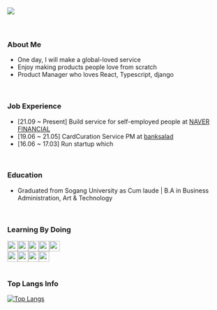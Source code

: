 # <img src="https://user-images.githubusercontent.com/29336686/205491428-dff15bde-6d9b-4b18-ab75-6dbc4d1f4f0b.png" />

<br />

### About Me
- One day, I will make a global-loved service
- Enjoy making products people love from scratch
- Product Manager who loves React, Typescript, django

<br />


### Job Experience
- [21.09 ~ Present] Build service for self-employed people at <a href="https://www.naverfincorp.com/main" target="_blank">NAVER FINANCIAL</a>
- [19.06 ~ 21.05] CardCuration Service PM at <a href="https://www.banksalad.com/" target="_blank">banksalad</a>
- [16.06 ~ 17.03] Run startup which 

<br />

### Education
- Graduated from Sogang University as Cum laude | B.A in Business Administration, Art & Technology

<br />

### Learning By Doing
<div style="display: flex;">
<img src="https://user-images.githubusercontent.com/29336686/205490549-4ab00be0-0f25-421a-acf4-5a3d4f23c705.svg" height="24" />
<img src="https://user-images.githubusercontent.com/29336686/205492615-a97e8d5e-bd3c-4286-a3f4-78bff5b6e74f.svg" height="24" />
<img src="https://user-images.githubusercontent.com/29336686/205490403-efffbfc0-fecb-4094-b111-0356c03faf3f.svg" height="24" />
<img src="https://user-images.githubusercontent.com/29336686/205490563-a83c87f6-9c6a-4959-8ec7-90c7d320347b.svg" height="24" />
<img src="https://user-images.githubusercontent.com/29336686/205490594-9daa3ca2-06a7-40e7-bebe-f1ab96b5352c.svg" height="24" />
</div>

<div style="display: flex;">
<img src="https://user-images.githubusercontent.com/29336686/205490512-273b5b89-b3b7-415e-a9ad-d16b3f9b0bdf.svg" height="24" />
<img src="https://user-images.githubusercontent.com/29336686/205490444-e686e93f-7db3-4061-b9dc-dbd02b72cb32.svg" height="24" />
<img src="https://user-images.githubusercontent.com/29336686/205490431-2c2f95ba-92bc-46f4-989b-1c194e2b94d9.svg" height="24" />
<img src="https://user-images.githubusercontent.com/29336686/205490479-d7d5e7c8-e587-4403-8c7a-85a538ba12da.svg" height="24" />
</div>

<br />

### Top Langs Info
[![Top Langs](https://github-readme-stats.vercel.app/api/top-langs/?username=fullyalive&hide=css,html)](https://github.com/anuraghazra/github-readme-stats)
